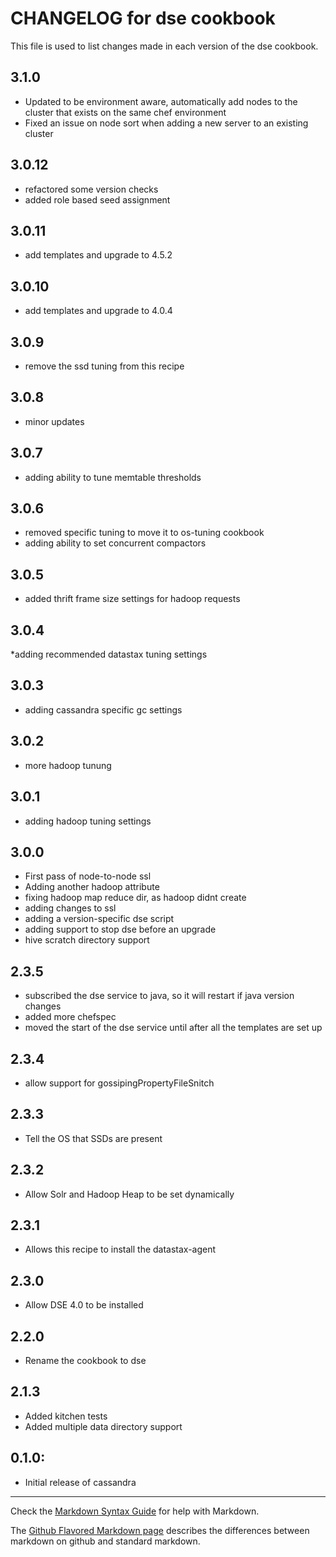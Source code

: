 # CHANGELOG for dse cookbook

This file is used to list changes made in each version of the dse cookbook.
## 3.1.0
* Updated to be environment aware, automatically add nodes to the cluster that exists on the same chef environment
* Fixed an issue on node sort when adding a new server to an existing cluster

## 3.0.12
* refactored some version checks
* added role based seed assignment

## 3.0.11
* add templates and upgrade to 4.5.2 

## 3.0.10
* add templates and upgrade to 4.0.4 

## 3.0.9
* remove the ssd tuning from this recipe 

## 3.0.8
* minor updates

## 3.0.7
* adding ability to tune memtable thresholds

## 3.0.6
* removed specific tuning to move it to os-tuning cookbook
* adding ability to set concurrent compactors

## 3.0.5
* added thrift frame size settings for hadoop requests

## 3.0.4

*adding recommended datastax tuning settings

## 3.0.3

* adding cassandra specific gc settings

## 3.0.2

* more hadoop tunung

## 3.0.1

* adding hadoop tuning settings

## 3.0.0

* First pass of node-to-node ssl 
* Adding another hadoop attribute
* fixing hadoop map reduce dir, as hadoop didnt create
* adding changes to ssl
* adding a version-specific dse script
* adding support to stop dse before an upgrade
* hive scratch directory support

## 2.3.5

* subscribed the dse service to java, so it will restart if java version changes
* added more chefspec
* moved the start of the dse service until after all the templates are set up

## 2.3.4

* allow support for gossipingPropertyFileSnitch

## 2.3.3

* Tell the OS that SSDs are present

## 2.3.2

* Allow Solr and Hadoop Heap to be set dynamically

## 2.3.1

* Allows this recipe to install the datastax-agent

## 2.3.0

* Allow DSE 4.0 to be installed

## 2.2.0

* Rename the cookbook to dse

## 2.1.3

* Added kitchen tests
* Added multiple data directory support

## 0.1.0:

* Initial release of cassandra

- - -
Check the [Markdown Syntax Guide](http://daringfireball.net/projects/markdown/syntax) for help with Markdown.

The [Github Flavored Markdown page](http://github.github.com/github-flavored-markdown/) describes the differences between markdown on github and standard markdown.
